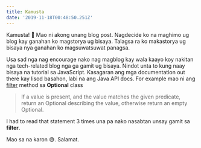 ```yaml
---
title: Kamusta
date: '2019-11-18T00:48:50.251Z'
---
```


Kamusta! 👋 Mao ni akong unang blog post. Nagdecide ko na maghimo ug blog kay ganahan ko magstorya ug bisaya.
Talagsa ra ko makastorya ug bisaya nya ganahan ko magsuwatsuwat panagsa. 

Usa sad nga nag encourage nako nag magblog kay wala kaayo koy nakitan nga tech-related blog nga ga gamit ug bisaya. 
Nindot unta to kung naay bisaya na tutorial sa JavaScript. Kasagaran ang mga documentation out there kay lisod basahon, 
labi na ang Java API docs. For example mao ni ang [filter](https://docs.oracle.com/javase/8/docs/api/java/util/Optional.html#filter-java.util.function.Predicate-)
 method sa **Optional** class

> If a value is present, and the value matches the given predicate,
> return an Optional describing the value, otherwise return an empty Optional.

I had to read that statement 3 times una pa nako nasabtan unsay gamit sa **filter**. 

Mao sa na karon 😅. Salamat.
